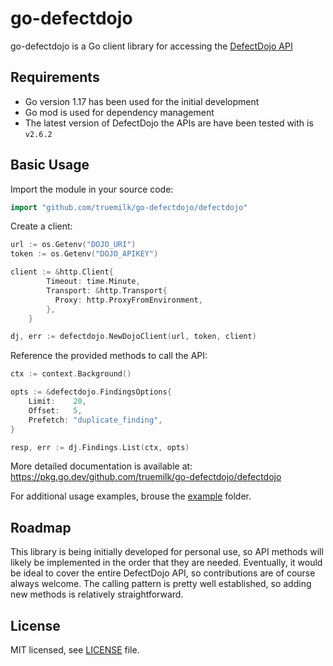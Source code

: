 # go-defectdojo

go-defectdojo is a Go client library for accessing the [DefectDojo API](https://defectdojo.github.io/django-DefectDojo/integrations/api-v2-docs/)

## Requirements ##

- Go version 1.17 has been used for the initial development
- Go mod is used for dependency management
- The latest version of DefectDojo the APIs are have been tested with is `v2.6.2`

## Basic Usage ##

Import the module in your source code:

```go
import "github.com/truemilk/go-defectdojo/defectdojo"
```

Create a client:

```go
url := os.Getenv("DOJO_URI")
token := os.Getenv("DOJO_APIKEY")

client := &http.Client{
        Timeout: time.Minute,
        Transport: &http.Transport{
          Proxy: http.ProxyFromEnvironment,
        },
    }

dj, err := defectdojo.NewDojoClient(url, token, client)
```

Reference the provided methods to call the API:

```go
ctx := context.Background()

opts := &defectdojo.FindingsOptions{
    Limit:    20,
    Offset:   5,
    Prefetch: "duplicate_finding",
}

resp, err := dj.Findings.List(ctx, opts)
```

More detailed documentation is available at: https://pkg.go.dev/github.com/truemilk/go-defectdojo/defectdojo

For additional usage examples, brouse the [example](example) folder.

## Roadmap ##

This library is being initially developed for personal use, so API methods will likely be implemented in the order that they are needed.
Eventually, it would be ideal to cover the entire DefectDojo API, so contributions are of course always welcome.
The calling pattern is pretty well established, so adding new methods is relatively straightforward.

## License ##

MIT licensed, see [LICENSE][LICENSE] file.

[LICENSE]: ./LICENSE
